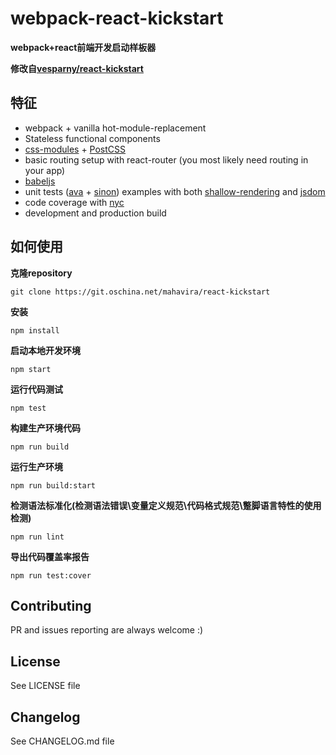 # webpack-react-kickstart
**webpack+react前端开发启动样板器**

**修改自[vesparny/react-kickstart](https://github.com/vesparny/react-kickstart)**

## 特征
* webpack + vanilla hot-module-replacement
* Stateless functional components
* [css-modules](https://github.com/css-modules/css-modules/) + [PostCSS](https://github.com/postcss/postcss)
* basic routing setup with react-router (you most likely need routing in your app)
* [babeljs](https://babeljs.io/)
* unit tests ([ava](https://github.com/sindresorhus/ava) + [sinon](http://sinonjs.org/)) examples with both [shallow-rendering](https://facebook.github.io/react/docs/test-utils.html#shallow-rendering) and [jsdom](https://github.com/tmpvar/jsdom)
* code coverage with [nyc](https://github.com/bcoe/nyc)
* development and production build

## 如何使用

**克隆repository**
```
git clone https://git.oschina.net/mahavira/react-kickstart
```

**安装**
```
npm install
```

**启动本地开发环境**
```
npm start
```

**运行代码测试**
```
npm test
```

**构建生产环境代码**
```
npm run build
```

**运行生产环境**
```
npm run build:start
```

**检测语法标准化(检测语法错误\变量定义规范\代码格式规范\蹩脚语言特性的使用检测)**
```
npm run lint
```

**导出代码覆盖率报告**
```
npm run test:cover
```

## Contributing

PR and issues reporting are always welcome :)

## License

See LICENSE file

## Changelog

See CHANGELOG.md file
